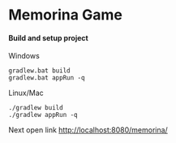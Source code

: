 # Memorina Game


#### Build and setup project

Windows
```
gradlew.bat build
gradlew.bat appRun -q
```
Linux/Mac
```
./gradlew build
./gradlew appRun -q
```

Next open link <http://localhost:8080/memorina/>